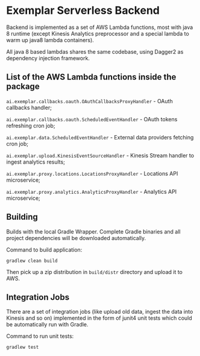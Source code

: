 # Exemplar Serverless Backend

Backend is implemented as a set of AWS Lambda functions, most with java 8 runtime (except Kinesis Analytics preprocessor and a special lambda to warm up java8 lambda containers).

All java 8 based lambdas shares the same codebase, using Dagger2 as dependency injection framework.


## List of the AWS Lambda functions inside the package

`ai.exemplar.callbacks.oauth.OAuthCallbacksProxyHandler` - OAuth callbacks handler;

`ai.exemplar.callbacks.oauth.ScheduledEventHandler` - OAuth tokens refreshing cron job;

`ai.exemplar.data.ScheduledEventHandler` - External data providers fetching cron job;

`ai.exemplar.upload.KinesisEventSourceHandler` - Kinesis Stream handler to ingest analytics results;

`ai.exemplar.proxy.locations.LocationsProxyHandler` - Locations API microservice;

`ai.exemplar.proxy.analytics.AnalyticsProxyHandler` - Analytics API microservice;


## Building

Builds with the local Gradle Wrapper. Complete Gradle binaries and all project dependencies will be downloaded automatically.

Command to build application:
```
gradlew clean build
```

Then pick up a zip distribution in `build/distr` directory and upload it to AWS.


## Integration Jobs

There are a set of integration jobs (like upload old data, ingest the data into Kinesis and so on) implemented in the form of junit4 unit tests which could be automatically run with Gradle.

Command to run unit tests:
```
gradlew test
```

